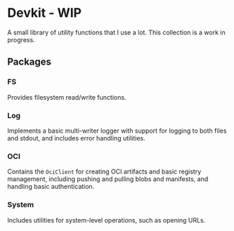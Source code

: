 # Devkit - WIP
A small library of utility functions that I use a lot. This collection is a work in progress.

## Packages

### FS
Provides filesystem read/write functions.

### Log
Implements a basic multi-writer logger with support for logging to both files and stdout, and includes error handling utilities.

### OCI
Contains the `OciClient` for creating OCI artifacts and basic registry management, including pushing and pulling blobs and manifests, and handling basic authentication.

### System
Includes utilities for system-level operations, such as opening URLs.